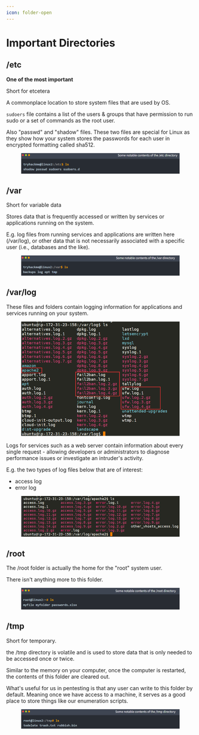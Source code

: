 ```yaml
---
icon: folder-open
---
```


# Important Directories

## /etc

**One of the most important**

Short for etcetera

A commonplace location to store system files that are used by OS.

`sudoers` file contains a list of the users & groups that have permission to run sudo or a set of commands as the root user.

Also "passwd" and "shadow" files. These two files are special for Linux as they show how your system stores the passwords for each user in encrypted formatting called sha512.

<figure><img src="../.gitbook/assets/image (12).png" alt=""><figcaption></figcaption></figure>

## /var

Short for variable data

Stores data that is frequently accessed or written by services or applications running on the system.

E.g. log files from running services and applications are written here (/var/log), or other data that is not necessarily associated with a specific user (i.e., databases and the like).

<figure><img src="../.gitbook/assets/image (13).png" alt=""><figcaption></figcaption></figure>

## /var/log

These files and folders contain logging information for applications and services running on your system.

<figure><img src="../.gitbook/assets/image (14).png" alt=""><figcaption></figcaption></figure>

Logs for services such as a web server contain information about every single request - allowing developers or administrators to diagnose performance issues or investigate an intruder's activity.

E.g. the two types of log files below that are of interest:

* access log
* error log

<figure><img src="../.gitbook/assets/image (15).png" alt=""><figcaption></figcaption></figure>

## /root

The /root folder is actually the home for the "root" system user.

There isn't anything more to this folder.

<figure><img src="../.gitbook/assets/image (16).png" alt=""><figcaption></figcaption></figure>

## /tmp

Short for temporary.

the /tmp directory is volatile and is used to store data that is only needed to be accessed once or twice.

Similar to the memory on your computer, once the computer is restarted, the contents of this folder are cleared out.

What's useful for us in pentesting is that any user can write to this folder by default. Meaning once we have access to a machine, it serves as a good place to store things like our enumeration scripts.

<figure><img src="../.gitbook/assets/image (17).png" alt=""><figcaption></figcaption></figure>
